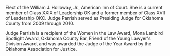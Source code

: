 ﻿---
fname: 'Patricia'
lname: 'Parrish'
id: 872
published: False
layout: judge-bio
---
Elect of the William J. Holloway,
Jr., American Inn of Court. She is a current member of Class XXIX of
Leadership OK and a former member of Class XVII of Leadership OKC. Judge
Parrish served as Presiding Judge for Oklahoma County from 2009 through
2010.

Judge Parrish is a recipient of the Women in the Law Award, Mona Lambird
Spotlight Award, Oklahoma County Bar, Friend of the Young Lawyer's
Division Award, and was awarded the Judge of the Year Award by the
Oklahoma Association for Justice.
